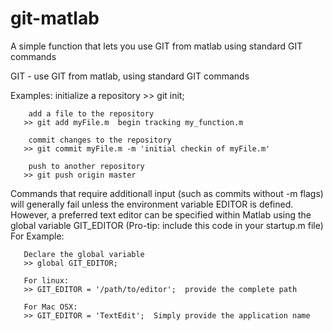 git-matlab
==========

A simple function that lets you use GIT from matlab using standard GIT commands

 GIT - use GIT from matlab, using standard GIT commands

   Examples:
        initialize a repository
       >> git init; 

        add a file to the repository
       >> git add myFile.m  begin tracking my_function.m

        commit changes to the repository
       >> git commit myFile.m -m 'initial checkin of myFile.m'

        push to another repository
       >> git push origin master


   Commands that require additionall input (such as commits without -m flags)
   will generally fail unless the environment variable EDITOR is defined. However,
   a preferred text editor can be specified within Matlab using the global
   variable GIT_EDITOR (Pro-tip: include this code in your startup.m file)
   For Example:
       
       Declare the global variable
       >> global GIT_EDITOR;
       
       For linux:
       >> GIT_EDITOR = '/path/to/editor';  provide the complete path  

       For Mac OSX:
       >> GIT_EDITOR = 'TextEdit';  Simply provide the application name


